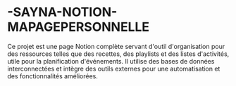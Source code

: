 # -SAYNA-NOTION-MAPAGEPERSONNELLE
Ce projet est une page Notion complète servant d'outil d'organisation pour des ressources telles que des recettes, des playlists et des listes d'activités, utile pour la planification d'événements. Il utilise des bases de données interconnectées et intègre des outils externes pour une automatisation et des fonctionnalités améliorées.
